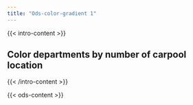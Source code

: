 ```yaml
---
title: "Ods-color-gradient 1"
---
```


{{< intro-content >}}
## Color departments by number of carpool location
{{< /intro-content >}}

{{< ods-content >}}